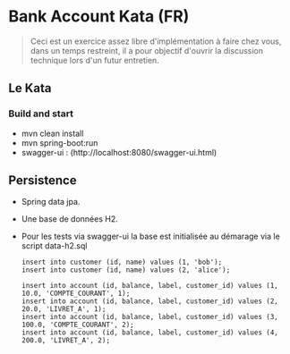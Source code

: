 # Bank Account Kata (FR)
> Ceci est un exercice assez libre d'implémentation à faire chez vous, dans un temps restreint, il a pour objectif d'ouvrir la discussion technique lors d'un futur entretien.


## Le Kata
### Build and start
* mvn clean install
* mvn spring-boot:run
* swagger-ui : (http://localhost:8080/swagger-ui.html)

## Persistence
* Spring data jpa.
* Une base de données H2.
* Pour les tests via swagger-ui la base est initialisée au démarage via le script data-h2.sql
    
    ```
    insert into customer (id, name) values (1, 'bob');
    insert into customer (id, name) values (2, 'alice');
    
    insert into account (id, balance, label, customer_id) values (1, 10.0, 'COMPTE_COURANT', 1);
    insert into account (id, balance, label, customer_id) values (2, 20.0, 'LIVRET_A', 1);
    insert into account (id, balance, label, customer_id) values (3, 100.0, 'COMPTE_COURANT', 2);
    insert into account (id, balance, label, customer_id) values (4, 200.0, 'LIVRET_A', 2);
    ```
